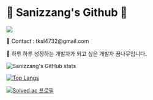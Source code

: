 # 🌟 Sanizzang's Github 🌠

 <a href="https://velog.io/@sanizzang00" target="_blank"><img src="https://img.shields.io/badge/velog-20C997?style=flat-square&logo=velog&logoColor=white"/></a>

<p>📧 Contact : tksl4732@gmail.com</p>
<p>🛫 하루 하루 성장하는 개발자가 되고 싶은 개발자 꿈나무입니다.</p>

![Sanizzang's GitHub stats](https://github-readme-stats.vercel.app/api?username=Sanizzang&show_icons=true&theme=prussian)

[![Top Langs](https://github-readme-stats.vercel.app/api/top-langs/?username=Sanizzang&layout=compact&theme=prussian&langs_count=5)](https://github.com/anuraghazra/github-readme-stats)

[![Solved.ac 프로필](http://mazassumnida.wtf/api/v2/generate_badge?boj=kkang4732)](https://solved.ac/kkang4732)


